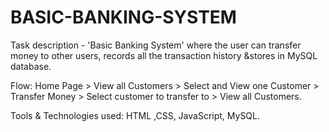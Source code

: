 # BASIC-BANKING-SYSTEM
Task description - 'Basic Banking System' where the user can transfer money to other users, records all the transaction history &amp;stores in MySQL database.


Flow: 
Home Page > View all Customers > Select and View one Customer > Transfer Money > Select customer to transfer to > View all Customers.

Tools & Technologies used: 
HTML ,CSS, JavaScript, MySQL.

